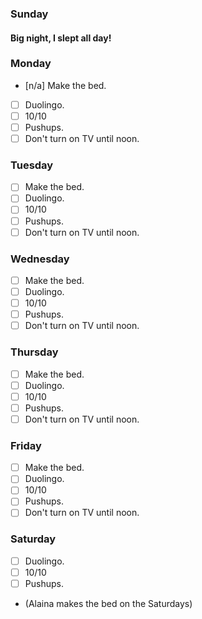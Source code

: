 ### Sunday

#### Big night, I slept all day!

### Monday

- [n/a] Make the bed.
- [ ] Duolingo.
- [ ] 10/10
- [ ] Pushups.
- [ ] Don't turn on TV until noon.

### Tuesday

- [ ] Make the bed.
- [ ] Duolingo.
- [ ] 10/10
- [ ] Pushups.
- [ ] Don't turn on TV until noon.

### Wednesday

- [ ] Make the bed.
- [ ] Duolingo.
- [ ] 10/10
- [ ] Pushups.
- [ ] Don't turn on TV until noon.

### Thursday

- [ ] Make the bed.
- [ ] Duolingo.
- [ ] 10/10
- [ ] Pushups.
- [ ] Don't turn on TV until noon.

### Friday

- [ ] Make the bed.
- [ ] Duolingo.
- [ ] 10/10
- [ ] Pushups.
- [ ] Don't turn on TV until noon.

### Saturday

- [ ] Duolingo.
- [ ] 10/10
- [ ] Pushups.
- (Alaina makes the bed on the Saturdays)